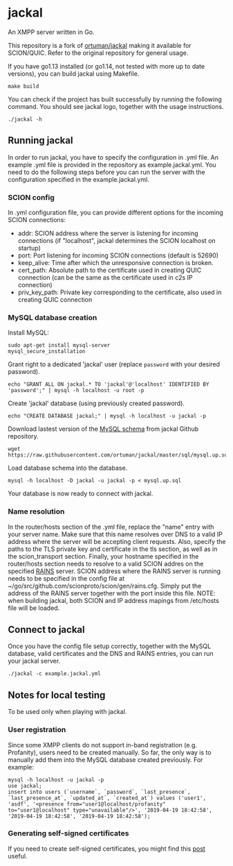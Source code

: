 # jackal

An XMPP server written in Go.

This repository is a fork of [ortuman/jackal](https://github.com/ortuman/jackal) making it available for SCION/QUIC. Refer to the original repository for general usage.

If you have go1.13 installed (or go1.14, not tested with more up to date versions), you can build jackal using Makefile.
```shell
make build
```

You can check if the project has built successfully by running the following command. You should see jackal logo, together with the usage instructions.
```shell
./jackal -h
```

## Running jackal
In order to run jackal, you have to specify the configuration in .yml file. An example .yml file is provided in the repository as example.jackal.yml. You need to do the following steps before you can run the server with the configuration specified in the example.jackal.yml.

### SCION config
In .yml configuration file, you can provide different options for the incoming SCION connections:
* addr: SCION address where the server is listening for incoming connections (if "localhost", jackal determines the SCION localhost on startup)
* port: Port listening for incoming SCION connections (default is 52690)
* keep_alive: Time after which the unresponsive connection is broken.
* cert_path: Absolute path to the certificate used in creating QUIC connection (can be the same as the certificate used in c2s IP connection)
* priv_key_path: Private key corresponding to the certificate, also used in creating QUIC connection

### MySQL database creation
Install MySQL:

```shell
sudo apt-get install mysql-server
mysql_secure_installation
```
Grant right to a dedicated 'jackal' user (replace `password` with your desired password).

```shell
echo "GRANT ALL ON jackal.* TO 'jackal'@'localhost' IDENTIFIED BY 'password';" | mysql -h localhost -u root -p
```

Create 'jackal' database (using previously created password).

```shell
echo "CREATE DATABASE jackal;" | mysql -h localhost -u jackal -p
```

Download lastest version of the [MySQL schema](sql/mysql.up.sql) from jackal Github repository.

```shell
wget https://raw.githubusercontent.com/ortuman/jackal/master/sql/mysql.up.sql
```

Load database schema into the database.

```shell
mysql -h localhost -D jackal -u jackal -p < mysql.up.sql
```

Your database is now ready to connect with jackal.

### Name resolution
In the router/hosts section of the .yml file, replace the "name" entry with your server name. Make sure that this name resolves over DNS to a valid IP address where the server will be accepting client requests. Also, specify the paths to the TLS private key and certificate in the tls section, as well as in the scion_transport section.
Finally, your hostname specified in the router/hosts section needs to resolve to a valid SCION addres on the specified [RAINS](https://github.com/netsec-ethz/rains) server. SCION address where the RAINS server is running needs to be specified in the config file at ~/go/src/github.com/scionproto/scion/gen/rains.cfg. Simply put the address of the RAINS server together with the port inside this file.
NOTE: when building jackal, both SCION and IP address mapings from /etc/hosts file will be loaded.

## Connect to jackal
Once you have the config file setup correctly, together with the MySQL database, valid certificates and the DNS and RAINS entries, you can run your jackal server. 
```shell
./jackal -c example.jackal.yml
```

## Notes for local testing
To be used only when playing with jackal.

### User registration
Since some XMPP clients do not support in-band registration (e.g. Profanity), users need to be created manually. So far, the only way is to manually add them into the MySQL database created previously. For example:

```shell
mysql -h localhost -u jackal -p
use jackal;
insert into users (`username`, `password`, `last_presence`, `last_presence_at`, `updated_at`, `created_at`) values ('user1', 'asdf', '<presence from="user1@localhost/profanity" to="user1@localhost" type="unavailable"/>', '2019-04-19 18:42:58', '2019-04-19 18:42:58', '2019-04-19 18:42:58');

```

### Generating self-signed certificates
If you need to create self-signed certificates, you might find this [post](https://stackoverflow.com/questions/21488845/how-can-i-generate-a-self-signed-certificate-with-subjectaltname-using-openssl) useful.
